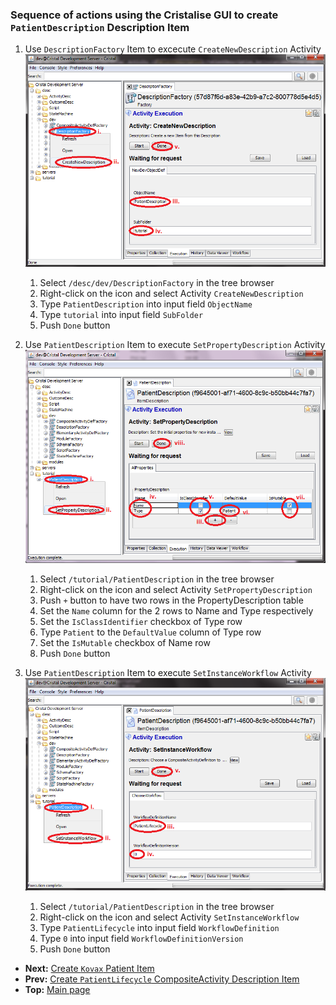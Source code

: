 ### Sequence of actions using the Cristalise GUI to create `PatientDescription` Description Item

1. Use `DescriptionFactory` Item to excecute `CreateNewDescription` Activity ![DescriptionFactory](DescriptionFactory_CreateNewDescription.png)
    1. Select `/desc/dev/DescriptionFactory` in the tree browser
    1. Right-click on the icon and select Activity `CreateNewDescription`
    1. Type `PatientDescription` into input field `ObjectName` 
    1. Type `tutorial` into input field `SubFolder`
    1. Push `Done` button

1. Use `PatientDescription` Item to execute `SetPropertyDescription` Activity ![PatientDescription](PatientDescription_SetPropertyDescription.png)
    1. Select `/tutorial/PatientDescription` in the tree browser
    1. Right-click on the icon and select Activity `SetPropertyDescription`
    1. Push `+` button to have two rows in the PropertyDescription table
    1. Set the `Name` column for the 2 rows to Name and Type respectively
    1. Set the `IsClassIdentifier` checkbox of Type row
    1. Type `Patient` to the `DefaultValue` column of Type row
    1. Set the `IsMutable` checkbox of Name row
    1. Push `Done` button

1. Use `PatientDescription` Item to execute `SetInstanceWorkflow` Activity ![PatientDescription](PatientDescription_SetInstanceWorkflow.png)
    1. Select `/tutorial/PatientDescription` in the tree browser
    1. Right-click on the icon and select Activity `SetInstanceWorkflow`
    1. Type `PatientLifecycle` into input field `WorkflowDefinition` 
    1. Type `0` into input field `WorkflowDefinitionVersion`
    1. Push `Done` button

- **Next:** [Create `Kovax` Patient Item](../Create-Patient)
- **Prev:** [Create `PatientLifecycle` CompositeActivity Description Item](Create-PatientLifecycle)
- **Top:**  [Main page](../Basic-Tutorial)